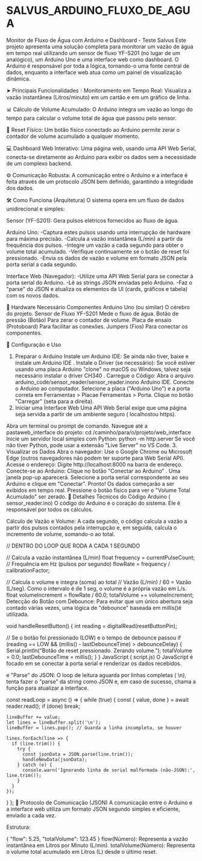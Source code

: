 # SALVUS_ARDUINO_FLUXO_DE_AGUA
Monitor de Fluxo de Água com Arduino e Dashboard - Teste Salvus
Este projeto apresenta uma solução completa para monitorar um vazão de água em tempo real utilizando um sensor de fluxo YF-S201 (no lugar de um analógico), um Arduino Uno e uma interface web como dashboard. O Arduino é responsável por toda a lógica, tornando-o uma fonte central de dados, enquanto a interface web atua como um painel de visualização dinâmica.


➤ Principais Funcionalidades
💧 Monitoramento em Tempo Real: Visualiza a vazão instantânea (Litros/minuto) em um cartão e em um gráfico de linha.

📊 Cálculo de Volume Acumulado: O Arduino integra um vazão ao longo do tempo para calcular o volume total de água que passou pelo sensor.

🔘 Reset Físico: Um botão físico conectado ao Arduino permite zerar o contador de volume acumulado a qualquer momento.

💻 Dashboard Web Interativo: Uma página web, usando uma API Web Serial, conecta-se diretamente ao Arduino para exibir os dados sem a necessidade de um complexo backend.

⚙️ Comunicação Robusta: A comunicação entre o Arduino e a interface é feita através de um protocolo JSON bem definido, garantindo a integridade dos dados.

🛠️ Como Funciona (Arquitetura)
O sistema opera em um fluxo de dados unidirecional e simples:



Sensor (YF-S201): Gera pulsos elétricos fornecidos ao fluxo de água.

Arduino Uno:
-Captura estes pulsos usando uma interrupção de hardware para máxima precisão.
-Calcula a vazão instantânea (L/min) a partir da frequência dos pulsos.
-Integre um vazão a cada segundo para obter o volume total acumulado.
-Verifique continuamente se o botão de reset foi pressionado.
-Envia os dados de vazão e volume em formato JSON pela porta serial a cada segundo.

Interface Web (Navegador):
-Utilize uma API Web Serial para se conectar à porta serial do Arduino.
-Lê as strings JSON enviadas pelo Arduino.
-Faz o "parse" do JSON e atualiza os elementos da UI (cards, gráficos e tabela) com os novos dados.


🔩 Hardware Necessário
Componentes
Arduino Uno (ou similar)	O cérebro do projeto.
Sensor de Fluxo YF-S201	Mede o fluxo de água.
Botão de pressão (Botão)	Para zerar o contador de volume.
Placa de ensaio (Protoboard)	Para facilitar as conexões.
Jumpers (Fios)	Para conectar os componentes.


🚀 Configuração e Uso
1. Preparar o Arduino
Instale um Arduino IDE: Se ainda não tiver, baixe e instale um Arduino IDE .
Instale o Driver (se necessário): Se você estiver usando uma placa Arduino "clone" no macOS ou Windows, talvez seja necessário instalar o driver CH340 .
Carregue o Código:
Abra o arquivo arduino_code/sensor_reader/sensor_reader.inono Arduino IDE.
Conecte o Arduino ao computador.
Selecione a placa ("Arduino Uno") e a porta correta em Ferramentas > Placae Ferramentas > Porta.
Clique no botão "Carregar" (seta para a direita).
2. Iniciar uma Interface Web
Uma API Web Serial exige que uma página seja servida a partir de um ambiente seguro ( localhostou https).

Abra um terminal ou prompt de comando.
Navegue até a pastaweb_interface do projeto:
cd /caminho/para/o/projeto/web_interface
Inicie um servidor local simples com Python:
python -m http.server
Se você não tiver Python, pode usar a extensão "Live Server" no VS Code.
3. Visualizar os Dados
Abra o navegador: Use o Google Chrome ou Microsoft Edge (outros navegadores não podem ter suporte para Web Serial API).
Acesse o endereço: Digite http://localhost:8000 na barra de endereço.
Conecte-se ao Arduino:
Clique no botão "Conectar ao Arduino" .
Uma janela pop-up aparecerá. Selecione a porta serial correspondente ao seu Arduino e clique em "Conectar".
Pronto! Os dados começarão a ser exibidos em tempo real. Pressione o botão físico para ver o "Volume Total Acumulado" ser zerado.
🔬 Detalhes Técnicos do Código
Arduino ( sensor_reader.ino)
O código do Arduino é o coração do sistema. Ele é responsável por todos os cálculos.

Cálculo de Vazão e Volume: A cada segundo, o código calcula a vazão a partir dos pulsos contados pela interrupção e, em seguida, calcula o incremento de volume, somando-o ao total.

// DENTRO DO LOOP QUE RODA A CADA 1 SEGUNDO

// Calcula a vazão instantânea (L/min)
float frequency = currentPulseCount; // Frequência em Hz (pulsos por segundo)
flowRate = frequency / calibrationFactor;

// Calcula o volume e integra (soma) ao total
// Vazão (L/min) / 60 = Vazão (L/seg). Como o intervalo é de 1 seg, o volume é a própria vazão em L/s.
float volumeIncrement = flowRate / 60.0;
totalVolume += volumeIncrement;
Detecção do Botão com Debounce: Para evitar que um único abertura seja contado várias vezes, uma lógica de "debounce" baseada em millis()é utilizada.

void handleResetButton() {
  int reading = digitalRead(resetButtonPin);

  // Se o botão foi pressionado (LOW) e o tempo de debounce passou
  if (reading == LOW && (millis() - lastDebounceTime) > debounceDelay) {
    Serial.println("Botão de reset pressionado. Zerando volume.");
    totalVolume = 0.0;
    lastDebounceTime = millis();
  }
}
JavaScript ( script.js)
O JavaScript é focado em se conectar à porta serial e renderizar os dados recebidos.

e "Parse" do JSON: O loop de leitura aguarda por linhas completas ( \n), tenta fazer o "parse" da string como JSON e, em caso de sucesso, chama a função para atualizar a interface.

const readLoop = async () => {
  while (true) {
    const { value, done } = await reader.read();
    if (done) break;
    
    lineBuffer += value;
    let lines = lineBuffer.split('\n');
    lineBuffer = lines.pop(); // Guarda a linha incompleta, se houver

    lines.forEach(line => {
      if (line.trim()) {
        try {
          const jsonData = JSON.parse(line.trim());
          handleNewData(jsonData);
        } catch (e) {
          console.warn('Ignorando linha de serial malformada (não-JSON):', line.trim());
        }
      }
    });
  }
};
📡 Protocolo de Comunicação (JSON)
A comunicação entre o Arduino e a interface web utiliza um formato JSON segundo simples e eficiente, enviado a cada vez.

Estrutura:

{
  "flow": 5.25,
  "totalVolume": 123.45
}
flow(Número): Representa a vazão instantânea em Litros por Minuto (L/min).
totalVolume(Número): Representa o volume total acumulado em Litros (L) desde o último reset.
